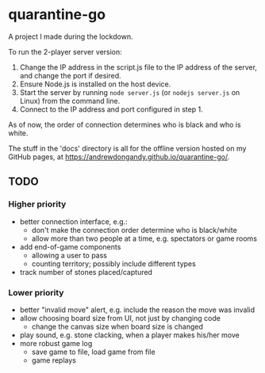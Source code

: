 # quarantine-go
A project I made during the lockdown.

To run the 2-player server version:
1. Change the IP address in the script.js file to the IP address of the server, and change the port if desired.
2. Ensure Node.js is installed on the host device.
3. Start the server by running `node server.js` (or `nodejs server.js` on Linux) from the command line.
4. Connect to the IP address and port configured in step 1.

As of now, the order of connection determines who is black and who is white.

The stuff in the 'docs' directory is all for the offline version hosted on my GitHub pages, at https://andrewdongandy.github.io/quarantine-go/.

## TODO

### Higher priority
- better connection interface, e.g.:
  - don't make the connection order determine who is black/white
  - allow more than two people at a time, e.g. spectators or game rooms
- add end-of-game components
  - allowing a user to pass
  - counting territory; possibly include different types
- track number of stones placed/captured

### Lower priority
- better "invalid move" alert, e.g. include the reason the move was invalid
- allow choosing board size from UI, not just by changing code
  - change the canvas size when board size is changed
- play sound, e.g. stone clacking, when a player makes his/her move
- more robust game log
  - save game to file, load game from file
  - game replays
